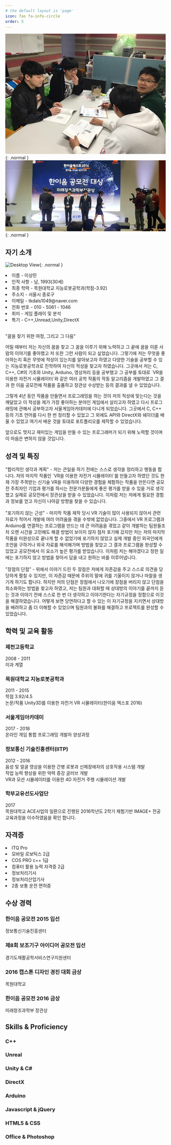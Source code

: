 ```yaml
---
# the default layout is 'page'
icon: fas fa-info-circle
order: 5
---
```

![Desktop View](/assets/img/profile1.png){: .normal }
![Desktop View](/assets/img/profile2.png){: .normal }

<h2 class="section-title">
<span class="fa-stack fa-xs">
<i class="fas fa-circle fa-stack-2x"></i>
<i class="fas fa-user fa-stack-1x fa-inverse"></i>
</span>
자기 소개
</h2>

![Desktop View](/gallerys/profilePic.jpg){: .normal }

<div class="summary">
<li>이름 - 이상민</li>
<li>인적 사항 - 남, 1993(30세)</li>
<li>최종 학력 - 목원대학교 지능로봇공학과(학점-3.92)</li>
<li>주소지 - 서울시 종로구</li>
<li>이메일 - tkdals1049@naver.com</li>
<li>전화 번호 - 010 - 5061 - 1046</li>
<li>취미 - 게임 플레이 및 분석</li>
<li>특기 - C++,Unread,Unity,DirectX</li>

<br>
<p>"꿈을 찾기 위한 여정, 그리고 그 다음"</p>
<p>어릴 때부터 저는 자신의 꿈을 찾고 그 꿈을 이루기 위해 노력하고 그 끝에 꿈을 이룬 사람의 이야기를 좋아했고 저 또한 그런 사람이 되고 싶었습니다. 그렇기에 저는 무엇을 좋아하는지 혹은 무엇에 적성이 있는지를 알아보고자 하였고 다양한 기술을 공부할 수 있는 지능로봇공학과로 진학하여 자신의 적성을 찾고자 하였습니다. 그곳에서 저는 C, C++, C#의 기초와 Unity, Arduino, 영상처리 등을 공부했고 그 공부를 토대로 `VR을 이용한 자전거 시뮬레이터`와 같은 여러 공학 작품의 작동 알고리즘을 개발하였고 그 결과 한 이음 공모전에 작품을 출품하고 장관상 수상받는 등의 결과를 낼 수 있었습니다.</p>
<p>그렇게 4년 동안 작품을 만들면서 프로그래밍을 하는 것이 저의 적성에 맞는다는 것을 깨달았고 이 적성을 제가 가장 좋아하는 분야인 게임에서 살리고자 하였고 다시 프로그래밍에 관해서 공부하고자 서울게임아카데미에 다니게 되었습니다. 그곳에서 C, C++ 등의 기초 언어를 다시 한 번 정리할 수 있었고 그 외에도 API와 DirectX와 쉐이더를 배울 수 있었고 여기서 배운 것을 토대로 포트폴리오를 제작할 수 있었습니다.</p>
<p>앞으로도 멋지고 재미있는 게임을 만들 수 있는 프로그래머가 되기 위해 노력할 것이며 이 마음은 변하지 않을 것입니다.</p>
</div>

<section class="section oss-section">
<h2 class="section-title">
<span class="fa-stack fa-xs">
<i class="fas fa-circle fa-stack-2x"></i>
<i class="fas fa-box-open fa-stack-1x fa-inverse"></i>
</span>
성격 및 특징
</h2>

<div class="item">
<span class="project-title">
"합리적인 생각과 계획"
</span>
- <span class="project-tagline">
저는 큰일을 하기 전에는 스스로 생각을 정리하고 행동을 합니다. 저의 마지막 작품인 `VR을 이용한 자전거 시뮬레이터`를 만들고자 하였던 것도 현재 가장 주목받는 신기술 VR을 이용하여 다양한 경험을 체험하는 작품을 만든다면 공모전 주최자인 기업과 평가를 하시는 전문가분들에게 좋은 평가를 받을 수 있을 거로 생각했고 실제로 공모전에서 장관상을 받을 수 있었습니다. 이처럼 저는 저에게 필요한 경험과 정보를 얻고 자신이 나아갈 방향을 찾을 수 있습니다.</span>
</div>
<br>
<div class="item">
<span class="project-title">
"포기하지 않는 근성"
</span>
- <span class="project-tagline">
마지막 작품 제작 당시 VR 기술이 많이 사용되지 않아서 관련 자료가 적어서 개발에 여러 어려움을 겪을 수밖에 없었습니다. 그중에서 VR 프로그램과 Arduino를 연결하는 프로그램을 만드는 데 큰 어려움을 겪었고 같이 개발하는 팀원들조차 오랜 시간을 고민해도 해결 방법이 보이지 않자 점차 포기해 갔지만 저는 저의 마지막 작품을 미완성으로 끝나게 할 수 없었기에 포기하지 않았고 실제 개발 중인 외국인에게 조언을 구하거나 외국 자료를 해석해가며 방법을 찾았고 그 결과 프로그램을 완성할 수 있었고 공모전에서 이 요소가 높은 평가를 받았습니다. 이처럼 저는 해야겠다고 정한 일에는 포기하지 않고 방법을 찾아서 답을 내고 원하는 바를 이루어냅니다.</span>
</div>
<br>
<div class="item">
<span class="project-title">
"장점의 단점"
</span>
- <span class="project-tagline">
위에서 이야기 드린 두 장점은 저에게 자존감을 주고 스스로 의견을 당당하게 펼칠 수 있지만, 이 자존감 때문에 주위의 말에 귀를 기울이지 않거나 마찰을 생기게 하기도 합니다. 하지만 저의 단점은 장점에서 나오기에 장점을 버리지 않고 단점을 최소화하는 방법을 찾고자 하였고, 저는 팀원과 대화할 때 상대방의 이야기를 끝까지 듣는 것과 이야기 전에 스스로 한 번 더 생각하고 이야기한다는 자기규정을 정함으로 이것을 해결하였습니다. 어떻게 보면 당연하다고 할 수 있는 이 자기규정을 지키면서 상대방을 배려하고 좀 더 이해할 수 있었으며 팀원과의 불화를 해결하고 프로젝트를 완성할 수 있었습니다.</span>
</div>

</section>
<section class="section experiences-section">
<h2 class="section-title">
<span class="fa-stack fa-xs">
<i class="fas fa-circle fa-stack-2x"></i>
<i class="fas fa-briefcase fa-stack-1x fa-inverse"></i>
</span>
학력 및 교육 활동
</h2>
<div class="item">
<div class="meta">
<div class="upper-row">
<h3 class="job-title">제천고등학교</h3>
<div class="time">2008 - 2011</div>
</div>
<div class="company">이과 계열</div>
</div>
</div>
<div class="item">
<div class="meta">
<div class="upper-row">
<h3 class="job-title">목원대학교 지능로봇공학과</h3>
<div class="time">2011 - 2015</div>
</div>
<div class="company">학점 3.92/4.5<br>
논문/작품 Unity3D를 이용한 자전거 VR 시뮬레이터(한이음 엑스포 2016)</div>
</div>
</div>
<div class="item">
<div class="meta">
<div class="upper-row">
<h3 class="job-title">서울게임아카데미</h3>
<div class="time">2017 - 2018</div>
</div>
<div class="company">온라인 게임 통합 프로그래밍 개발자 양성과정</div>
</div>
</div>
<div class="item">
<div class="meta">
<div class="upper-row">
<h3 class="job-title">정보통신 기술진흥센터(IITP)</h3>
<div class="time">2012 - 2016</div>
</div>
<div class="company">
음성 및 얼굴 영상을 이용한 간병 로봇과 신체장애자의 상호작용 시스템 개발<br>
작업 능력 향상을 위한 악력 증강 글러브 개발<br>
VR과 모션 시뮬레이터를 이용한 4D 자전거 주행 시뮬레이션 개발<br>
</div>
</div>
</div>
<div class="item">
<div class="meta">
<div class="upper-row">
<h3 class="job-title">학부교유선도사업단</h3>
<div class="time">2017</div>
</div>
<div class="company">목원대학교 ACE사업의 일환으로 진행된 2016학년도 2학기 체험기반 IMAGE+ 전공 교육과정을 이수하였음을 확인 합니다.</div>
</div>
</div>
</section>


<section class="section publications-section">
<h2 class="section-title">
<span class="fa-stack fa-xs">
<i class="fas fa-circle fa-stack-2x"></i>
<i class="fas fa-file-alt fa-stack-1x fa-inverse"></i>
</span>
자격증
</h2>
<div class="intro">
</div>
<div class="item">
<li>ITQ Pro</li>
<li>모바일 로보틱스 2급</li>
<li>COS PRO c++ 1급</li>
<li>컴퓨터 활용 능력 자격증 2급</li>
<li>정보처리기사</li>
<li>정보처리산업기사</li>
<li>2종 보통 운전 면허증</li>
</div>

<section class="section certifications-section">
<h2 class="section-title">
<span class="fa-stack fa-xs">
<i class="fas fa-circle fa-stack-2x"></i>
<i class="fas fa-graduation-cap fa-stack-1x fa-inverse"></i>
</span>
수상 경력
</h2>
<div class="item">
<div class="meta">
<div class="upper-row">
<h3 class="cert-title">한이음 공모전 2015 입선</h3>
<div class="time">
정보통신기술진흥센터
</div>
</div>
<div class="item">
<div class="meta">
<div class="upper-row">
<h3 class="cert-title">제8회 보조기구 아이디어 공모전 입선</h3>
<div class="time">
경기도재활공학서비스연구지원센터
</div>
</div>
<div class="item">
<div class="meta">
<div class="upper-row">
<h3 class="cert-title">2016 캡스톤 디자인 경진 대회 금상</h3>
<div class="time">
목원대학교
</div>
</div>
<div class="item">
<div class="meta">
<div class="upper-row">
<h3 class="cert-title">한이음 공모전 2016 금상</h3>
<div class="time">
미래창조과학부 장관상
</div>
</div>


<section class="skills-section section">
<h2 class="section-title">
<span class="fa-stack fa-xs">
<i class="fas fa-circle fa-stack-2x"></i>
<i class="fas fa-wrench fa-stack-1x fa-inverse"></i>
</span>
Skills &amp; Proficiency
</h2>
<div class="skillset">
<div class="item">
<h3 class="level-title">C++</h3>
<div class="level-bar">
<div class="level-bar-inner" data-level="96%" style="width: 96%;">
</div>
</div>
</div>
<div class="item">
<h3 class="level-title">Unreal</h3>
<div class="level-bar">
<div class="level-bar-inner" data-level="92%" style="width: 90%;">
</div>
</div>
</div>
<div class="item">
<h3 class="level-title">Unity &amp; C#</h3>
<div class="level-bar">
<div class="level-bar-inner" data-level="90%" style="width: 90%;">
</div>
</div>
</div>
<div class="item">
<h3 class="level-title">DirectX</h3>
<div class="level-bar">
<div class="level-bar-inner" data-level="85%" style="width: 85%;">
</div>
</div>
</div>
<div class="item">
<h3 class="level-title">Arduino</h3>
<div class="level-bar">
<div class="level-bar-inner" data-level="83%" style="width: 85%;">
</div>
</div>
</div>
<div class="item">
<h3 class="level-title">Javascript &amp; jQuery</h3>
<div class="level-bar">
<div class="level-bar-inner" data-level="77%" style="width: 65%;">
</div>
</div>
</div>

<div class="item">
<h3 class="level-title">HTML5 &amp; CSS</h3>
<div class="level-bar">
<div class="level-bar-inner" data-level="77%" style="width: 65%;">
</div>
</div>
</div>
<div class="item">
<h3 class="level-title">Office &amp; Photoshop</h3>
<div class="level-bar">
<div class="level-bar-inner" data-level="70%" style="width: 50%;">
</div>
</div>
</div>
</div>
</section>